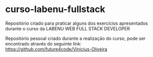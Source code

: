 # curso-labenu-fullstack
Repositório criado para praticar alguns dos exercícios apresentados durante o curso da LABENU WEB FULL STACK DEVELOPER

Repositório pessoal criado durante a realização do curso, pode ser encontrado através do seguinte link: https://github.com/future4code/Vinicius-Oliveira
